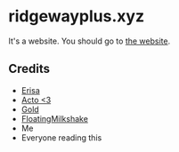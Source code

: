 # ridgewayplus.xyz

It's a website. You should go to [the website](http://ridgewayplus.xyz).

## Credits

- [Erisa](https://github.com/Erisa/)
- [Acto <3](https://github.com/cleverActon0126)
- [Gold](https://github.com/goldsolitude)
- [FloatingMilkshake](https://github.com/floatingmilkshake)
- Me
- Everyone reading this
